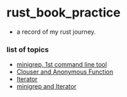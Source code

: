 # rust_book_practice
- a record of my rust journey.

### list of topics
- [minigrep, 1st command line tool](/minigrep)
- [Clouser and Anonymous Function](/cacher)
- [Iterator](/mylife)
- [minigrep and Iterator](/minigrep_iter)
